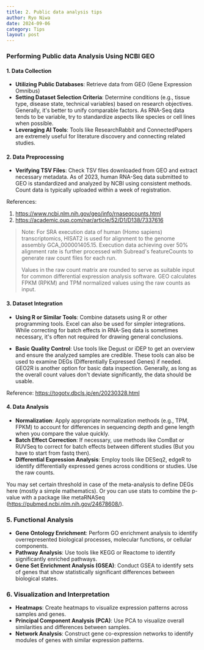```yaml
---
title: 2. Public data analysis tips
author: Ryo Niwa
date: 2024-09-06
category: Tips
layout: post
---
```


### Performing Public data Analysis Using NCBI GEO

#### 1. Data Collection

- **Utilizing Public Databases**: Retrieve data from GEO (Gene Expression Omnibus)
- **Setting Dataset Selection Criteria**: Determine conditions (e.g., tissue type, disease state, technical variables) based on research objectives. Generally, it's better to unify comparable factors. As RNA-Seq data tends to be variable, try to standardize aspects like species or cell lines when possible.
- **Leveraging AI Tools**: Tools like ResearchRabbit and ConnectedPapers are extremely useful for literature discovery and connecting related studies.

#### 2. Data Preprocessing

- **Verifying TSV Files**: Check TSV files downloaded from GEO and extract necessary metadata. As of 2023, human RNA-Seq data submitted to GEO is standardized and analyzed by NCBI using consistent methods. Count data is typically uploaded within a week of registration.

References:
1. https://www.ncbi.nlm.nih.gov/geo/info/rnaseqcounts.html
2. https://academic.oup.com/nar/article/52/D1/D138/7337616

> Note: For SRA execution data of human (Homo sapiens) transcriptomics, HISAT2 is used for alignment to the genome assembly GCA_000001405.15. Execution data achieving over 50% alignment rate is further processed with Subread's featureCounts to generate raw count files for each run.
>
> Values in the raw count matrix are rounded to serve as suitable input for common differential expression analysis software. GEO calculates FPKM (RPKM) and TPM normalized values using the raw counts as input.

#### 3. Dataset Integration

- **Using R or Similar Tools**: Combine datasets using R or other programming tools. Excel can also be used for simpler integrations. While correcting for batch effects in RNA-Seq data is sometimes necessary, it's often not required for drawing general conclusions.

- **Basic Quality Control**: Use tools like Degust or iDEP to get an overview and ensure the analyzed samples are credible. These tools can also be used to examine DEGs (Differentially Expressed Genes) if needed. GEO2R is another option for basic data inspection. Generally, as long as the overall count values don't deviate significantly, the data should be usable.

Reference: https://togotv.dbcls.jp/en/20230328.html

#### 4. Data Analysis

- **Normalization**: Apply appropriate normalization methods (e.g., TPM, FPKM) to account for differences in sequencing depth and gene length when you compare the value quickly.
- **Batch Effect Correction**: If necessary, use methods like ComBat or RUVSeq to correct for batch effects between different studies (But you have to start from fastq then).
- **Differential Expression Analysis**: Employ tools like DESeq2, edgeR to identify differentially expressed genes across conditions or studies. Use the raw counts.

You may set certain threshold in case of the meta-analysis to define DEGs here (mostly a simple mathematics). Or you can use stats to combine the p-value with a package like metaRNASeq (https://pubmed.ncbi.nlm.nih.gov/24678608/).

### 5. Functional Analysis

- **Gene Ontology Enrichment**: Perform GO enrichment analysis to identify overrepresented biological processes, molecular functions, or cellular components.
- **Pathway Analysis**: Use tools like KEGG or Reactome to identify significantly enriched pathways.
- **Gene Set Enrichment Analysis (GSEA)**: Conduct GSEA to identify sets of genes that show statistically significant differences between biological states.

### 6. Visualization and Interpretation

- **Heatmaps**: Create heatmaps to visualize expression patterns across samples and genes.
- **Principal Component Analysis (PCA)**: Use PCA to visualize overall similarities and differences between samples.
- **Network Analysis**: Construct gene co-expression networks to identify modules of genes with similar expression patterns.
